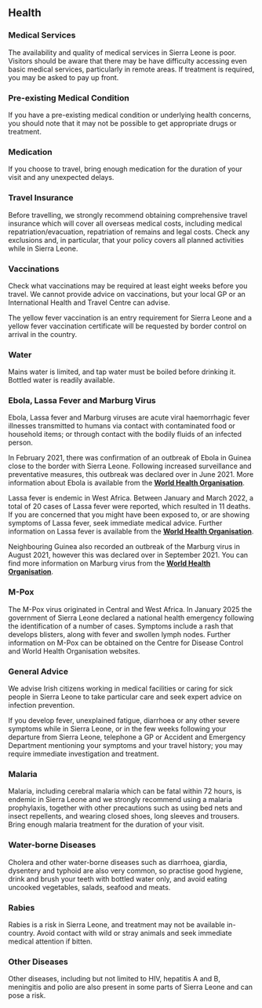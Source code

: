 ## Health

### **Medical Services**

The availability and quality of medical services in Sierra Leone is poor. Visitors should be aware that there may be have difficulty accessing even basic medical services, particularly in remote areas. If treatment is required, you may be asked to pay up front.

### **Pre-existing Medical Condition**

If you have a pre-existing medical condition or underlying health concerns, you should note that it may not be possible to get appropriate drugs or treatment.

### **Medication**

If you choose to travel, bring enough medication for the duration of your visit and any unexpected delays.

### **Travel Insurance**

Before travelling, we strongly recommend obtaining comprehensive travel insurance which will cover all overseas medical costs, including medical repatriation/evacuation, repatriation of remains and legal costs. Check any exclusions and, in particular, that your policy covers all planned activities while in Sierra Leone.

### **Vaccinations**

Check what vaccinations may be required at least eight weeks before you travel. We cannot provide advice on vaccinations, but your local GP or an International Health and Travel Centre can advise.

The yellow fever vaccination is an entry requirement for Sierra Leone and a yellow fever vaccination certificate will be requested by border control on arrival in the country.

### **Water**

Mains water is limited, and tap water must be boiled before drinking it. Bottled water is readily available.

### **Ebola, Lassa Fever and Marburg Virus**

Ebola, Lassa fever and Marburg viruses are acute viral haemorrhagic fever illnesses transmitted to humans via contact with contaminated food or household items; or through contact with the bodily fluids of an infected person.

In February 2021, there was confirmation of an outbreak of Ebola in Guinea close to the border with Sierra Leone. Following increased surveillance and preventative measures, this outbreak was declared over in June 2021. More information about Ebola is available from the [**World Health Organisation**](https://www.who.int/news-room/fact-sheets/detail/ebola-virus-disease).

Lassa fever is endemic in West Africa. Between January and March 2022, a total of 20 cases of Lassa fever were reported, which resulted in 11 deaths. If you are concerned that you might have been exposed to, or are showing symptoms of Lassa fever, seek immediate medical advice. Further information on Lassa fever is available from the [**World Health Organisation**](https://www.who.int/news-room/fact-sheets/detail/lassa-fever).

Neighbouring Guinea also recorded an outbreak of the Marburg virus in August 2021, however this was declared over in September 2021. You can find more information on Marburg virus from the [**World Health Organisation**](https://www.who.int/news-room/fact-sheets/detail/marburg-virus-disease).

### **M-Pox**

The M-Pox virus originated in Central and West Africa. In January 2025 the government of Sierra Leone declared a national health emergency following the identification of a number of cases. Symptoms include a rash that develops blisters, along with fever and swollen lymph nodes. Further information on M-Pox can be obtained on the Centre for Disease Control and World Health Organisation websites.

### **General Advice**

We advise Irish citizens working in medical facilities or caring for sick people in Sierra Leone to take particular care and seek expert advice on infection prevention.

If you develop fever, unexplained fatigue, diarrhoea or any other severe symptoms while in Sierra Leone, or in the few weeks following your departure from Sierra Leone, telephone a GP or Accident and Emergency Department mentioning your symptoms and your travel history; you may require immediate investigation and treatment.

### **Malaria**

Malaria, including cerebral malaria which can be fatal within 72 hours, is endemic in Sierra Leone and we strongly recommend using a malaria prophylaxis, together with other precautions such as using bed nets and insect repellents, and wearing closed shoes, long sleeves and trousers. Bring enough malaria treatment for the duration of your visit.

### **Water-borne Diseases**

Cholera and other water-borne diseases such as diarrhoea, giardia, dysentery and typhoid are also very common, so practise good hygiene, drink and brush your teeth with bottled water only, and avoid eating uncooked vegetables, salads, seafood and meats.

### **Rabies**

Rabies is a risk in Sierra Leone, and treatment may not be available in-country. Avoid contact with wild or stray animals and seek immediate medical attention if bitten.

### **Other Diseases**

Other diseases, including but not limited to HIV, hepatitis A and B, meningitis and polio are also present in some parts of Sierra Leone and can pose a risk.
